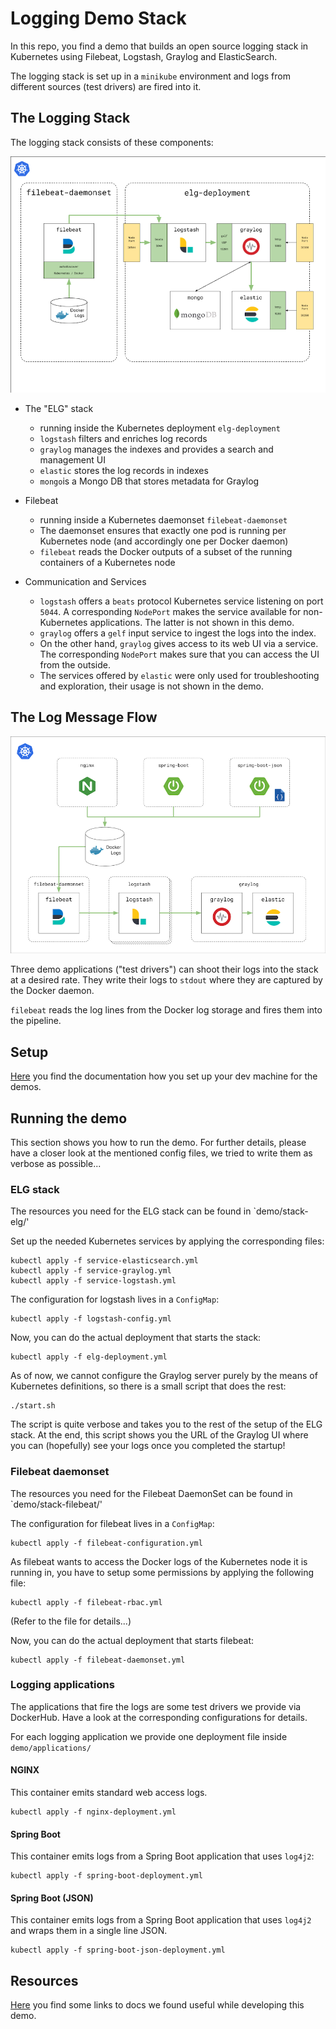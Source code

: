 # Logging Demo Stack

In this repo, you find a demo that builds an open source logging stack in Kubernetes using Filebeat, Logstash, Graylog and ElasticSearch.

The logging stack is set up in a `minikube` environment and logs from different sources (test drivers) are fired into it.

## The Logging Stack

The logging stack consists of these components:

![The Logging Stack](docs/FelgStack.png)

* The "ELG" stack
  * running inside the Kubernetes deployment `elg-deployment`
  * `logstash` filters and enriches log records
  * `graylog` manages the indexes and provides a search and management UI
  * `elastic` stores the log records in indexes
  * `mongo`is a Mongo DB that stores metadata for Graylog

* Filebeat
  * running inside a Kubernetes daemonset `filebeat-daemonset` 
  * The daemonset ensures that exactly one pod is running per Kubernetes node (and accordingly one per Docker daemon)
  * `filebeat` reads the Docker outputs of a subset of the running containers of a Kubernetes node

* Communication and Services
  * `logstash` offers a `beats` protocol Kubernetes service listening on port `5044`. A corresponding `NodePort` makes the service available for non-Kubernetes applications. The latter is not shown in this demo.
  * `graylog` offers a `gelf` input service to ingest the logs into the index.
  * On the other hand, `graylog` gives access to its web UI via a service. The corresponding `NodePort` makes sure that you can access the UI from the outside.
  * The services offered by `elastic` were only used for troubleshooting and exploration, their usage is not shown in the demo.

## The Log Message Flow

![The Log Message Flow](docs/LogFlow.png)

Three demo applications ("test drivers") can shoot their logs into the stack at a desired rate. They write their logs to `stdout` where they are captured by the Docker daemon. 

`filebeat` reads the log lines from the Docker log storage and fires them into the pipeline.

## Setup

[Here](docs/MINIKUBE.md) you find the documentation how you set up your dev machine for the demos.

## Running the demo

This section shows you how to run the demo. For further details, please have a closer look at the mentioned config files, we tried to write them as verbose as possible...

### ELG stack

The resources you need for the ELG stack can be found in `demo/stack-elg/'

Set up the needed Kubernetes services by applying the corresponding files:

    kubectl apply -f service-elasticsearch.yml
    kubectl apply -f service-graylog.yml
    kubectl apply -f service-logstash.yml

The configuration for logstash lives in a `ConfigMap`:

    kubectl apply -f logstash-config.yml

Now, you can do the actual deployment that starts the stack:

    kubectl apply -f elg-deployment.yml

As of now, we cannot configure the Graylog server purely by the means of Kubernetes definitions, so there is a small script that does the rest:

    ./start.sh

The script is quite verbose and takes you to the rest of the setup of the ELG stack. At the end, this script shows you the URL of the Graylog UI where you can (hopefully) see your logs once you completed the startup!

### Filebeat daemonset

The resources you need for the Filebeat DaemonSet can be found in `demo/stack-filebeat/'

The configuration for filebeat lives in a `ConfigMap`:

    kubectl apply -f filebeat-configuration.yml

As filebeat wants to access the Docker logs of the Kubernetes node it is running in, you have to setup some permissions by applying the following file:

    kubectl apply -f filebeat-rbac.yml

(Refer to the file for details...)

Now, you can do the actual deployment that starts filebeat:

    kubectl apply -f filebeat-daemonset.yml

### Logging applications

The applications that fire the logs are some test drivers we provide via DockerHub. Have a look at the corresponding configurations for details.

For each logging application we provide one deployment file inside `demo/applications/`

#### NGINX

This container emits standard web access logs.

    kubectl apply -f nginx-deployment.yml

#### Spring Boot

This container emits logs from a Spring Boot application that uses `log4j2`:

    kubectl apply -f spring-boot-deployment.yml

#### Spring Boot (JSON)

This container emits logs from a Spring Boot application that uses `log4j2` and wraps them in a single line JSON.

    kubectl apply -f spring-boot-json-deployment.yml

## Resources

[Here](docs/LINKS.md) you find some links to docs we found useful while developing this demo.
